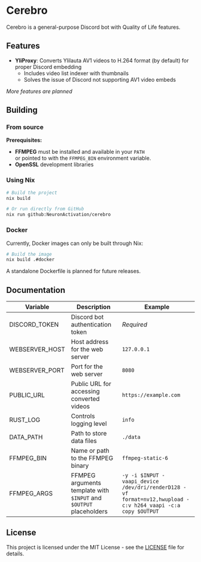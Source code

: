 # Cerebro

Cerebro is a general-purpose Discord bot with Quality of Life features.

## Features

- **YliProxy**: Converts Ylilauta AV1 videos to H.264 format (by default) for proper Discord embedding
  - Includes video list indexer with thumbnails
  - Solves the issue of Discord not supporting AV1 video embeds

*More features are planned*

## Building

### From source

**Prerequisites:**

- **FFMPEG** must be installed and available in your ``PATH`` \
  or pointed to with the `FFMPEG_BIN` environment variable.
- **OpenSSL** development libraries

### Using Nix

```bash
# Build the project
nix build

# Or run directly from GitHub
nix run github:NeuronActivation/cerebro
```

### Docker

Currently, Docker images can only be built through Nix:

```bash
# Build the image
nix build .#docker
```

A standalone Dockerfile is planned for future releases.

## Documentation

| Variable       | Description                                                        | Example                   |
|----------------|--------------------------------------------------------------------|---------------------------|
| DISCORD_TOKEN  | Discord bot authentication token                                   | *Required*                |
| WEBSERVER_HOST | Host address for the web server                                    | ```127.0.0.1```           |
| WEBSERVER_PORT | Port for the web server                                            | ```8080```                |
| PUBLIC_URL     | Public URL for accessing converted videos                          | ```https://example.com``` |
| RUST_LOG       | Controls logging level                                             | ```info```                |
| DATA_PATH      | Path to store data files                                           | ```./data```              |
| FFMPEG_BIN     | Name or path to the FFMPEG binary                                  | ```ffmpeg-static-6```     |
| FFMPEG_ARGS    | FFMPEG arguments template with `$INPUT` and `$OUTPUT` placeholders | ```-y -i $INPUT -vaapi_device /dev/dri/renderD128 -vf format=nv12,hwupload -c:v h264_vaapi -c:a copy $OUTPUT``` |

## License
This project is licensed under the MIT License - see the [LICENSE](LICENSE) file for details.
